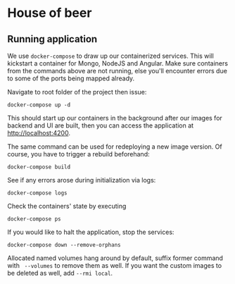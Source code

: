 # House of beer

## Running application
We use `docker-compose` to draw up our containerized services.
This will kickstart a container for Mongo, NodeJS and Angular.
Make sure containers from the commands above are not running, else you'll encounter errors due to some of the ports 
being mapped already.

Navigate to root folder of the project then issue:
```
docker-compose up -d
```
This should start up our containers in the background after our images for backend and UI are built, then 
you can access the application at [http://localhost:4200](http://localhost:4200).

The same command can be used for redeploying a new image version.
Of course, you have to trigger a rebuild beforehand:
```
docker-compose build
```

See if any errors arose during initialization via logs:
```
docker-compose logs
```

Check the containers' state by executing
```
docker-compose ps
```

If you would like to halt the application, stop the services:
```
docker-compose down --remove-orphans
```
Allocated named volumes hang around by default, suffix former command with ` --volumes` to remove them as well.
If you want the custom images to be deleted as well, add `--rmi local`.